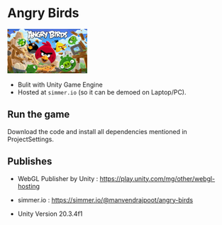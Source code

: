 # Angry Birds
<img src="img/angry-birds-1.jpg" alt="birds" width="180" height="100"/>

- Bulit with Unity Game Engine
- Hosted at ```simmer.io``` (so it can be demoed on Laptop/PC).
  
## Run the game
Download the code and install all dependencies mentioned in ProjectSettings.

## Publishes
- WebGL Publisher by Unity : https://play.unity.com/mg/other/webgl-hosting
- simmer.io : https://simmer.io/@manvendrajpoot/angry-birds

- Unity Version 20.3.4f1